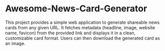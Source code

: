 # Awesome-News-Card-Generator
This project provides a simple web application to generate shareable news cards from any given URL. It fetches metadata (headline, image, website name, favicon) from the provided link and displays it in a clean, customizable card format. Users can then download the generated card as an image.
